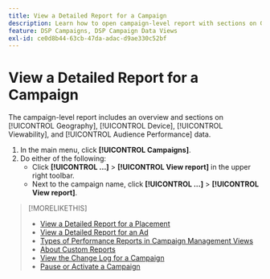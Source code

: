 ```yaml
---
title: View a Detailed Report for a Campaign
description: Learn how to open campaign-level report with sections on Geography, Device, Viewability, and Audience Performance data.
feature: DSP Campaigns, DSP Campaign Data Views
exl-id: ce0d8b44-63cb-47da-adac-d9ae330c52bf
---
```

# View a Detailed Report for a Campaign

The <!--legacy --> campaign-level report includes an overview and sections on [!UICONTROL Geography], [!UICONTROL Device], [!UICONTROL Viewability], and [!UICONTROL Audience Performance] data.

1. In the main menu, click **[!UICONTROL Campaigns]**.
1. Do either of the following:
    * Click **[!UICONTROL ...]** > **[!UICONTROL View report]** in the upper right toolbar.
    * Next to the campaign name, click  **[!UICONTROL ...]** > **[!UICONTROL View report]**.

>[!MORELIKETHIS]
>
>* [View a Detailed Report for a Placement](/help/dsp/campaign-management/placements/placement-view-report.md)
>* [View a Detailed Report for an Ad](/help/dsp/campaign-management/ads/ad-view-report.md)
>* [Types of Performance Reports in Campaign Management Views](/help/dsp/campaign-management/reports/campaign-reports-about.md)
>* [About Custom Reports](/help/dsp/reports/report-about.md)
>* [View the Change Log for a Campaign](campaign-change-log.md)
>* [Pause or Activate a Campaign](campaign-pause-activate.md)
